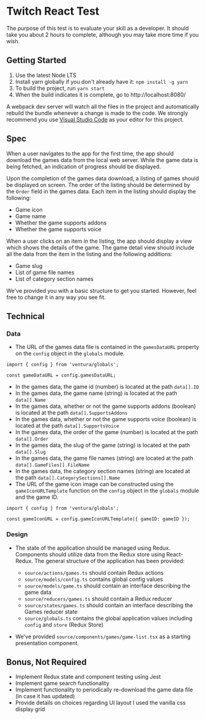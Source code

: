 # Twitch React Test

The purpose of this test is to evaluate your skill as a developer. It should take you about 2 hours to complete, although you may take more time if you wish.

## Getting Started

1. Use the latest Node LTS
2. Install yarn globally if you don't already have it: `npm install -g yarn`
3. To build the project, run `yarn start`
4. When the build indicates it is complete, go to http://localhost:8080/

A webpack dev server will watch all the files in the project and automatically rebuild the bundle whenever a change is made to the code. We strongly recommend you use [Visual Studio Code](https://code.visualstudio.com/) as your editor for this project.

## Spec

When a user navigates to the app for the first time, the app should download the games data from the local web server. While the game data is being fetched, an indication of progress should be displayed.

Upon the completion of the games data download, a listing of games should be displayed on screen. The order of the listing should be determined by the `Order` field in the games data. Each item in the listing should display the following:

- Game icon
- Game name
- Whether the game supports addons
- Whether the game supports voice

When a user clicks on an item in the listing, the app should display a view which shows the details of the game. The game detail view should include all the data from the item in the listing and the following additions:

- Game slug
- List of game file names
- List of category section names

We've provided you with a basic structure to get you started. However, feel free to change it in any way you see fit.

## Technical

### Data
- The URL of the games data file is contained in the `gamesDataURL` property on the `config` object in the `globals` module.

```tsx
import { config } from 'ventura/globals';

const gameDataURL = config.gamesDataURL;
``` 

- In the games data, the game id (number) is located at the path `data[].ID`
- In the games data, the game name (string) is located at the path `data[].Name`
- In the games data, whether or not the game supports addons (boolean) is located at the path `data[].SupportsAddons`
- In the games data, whether or not the game supports voice (boolean) is located at the path `data[].SupportsVoice`
- In the games data, the order of the game (number) is located at the path `data[].Order`
- In the games data, the slug of the game (string) is located at the path `data[].Slug`
- In the games data, the game file names (string) are located at the path `data[].GameFiles[].FileName`
- In the games data, the category section names (string) are located at the path `data[].CategorySections[].Name`
- The URL of the game icon image can be constructed using the `gameIconURLTemplate` function on the `config` object in the `globals` module and the game ID.

```tsx
import { config } from 'ventura/globals';

const gameIconURL = config.gameIconURLTemplate({ gameID: gameID });
```

### Design

- The state of the application should be managed using Redux. Components should utilize data from the Redux store using React-Redux. The general structure of the application has been provided:

    - `source/actions/games.ts` should contain Redux actions
    - `source/models/config.ts` contains global config values
    - `source/models/game.ts` should contain an interface describing the game data
    - `source/reducers/games.ts` should contain a Redux reducer
    - `source/states/games.ts` should contain an interface describing the Games reducer state
    - `source/globals.ts` contains the global application values including `config` and `store` (Redux Store)

- We've provided `source/components/games/game-list.tsx` as a starting presentation component.

## Bonus, Not Required

- Implement Redux state and component testing using Jest
- Implement game search functionality
- Implement functionality to periodically re-download the game data file (in case it has updated)
- Provide details on choices regarding UI layout
I used the vanilla css display grid